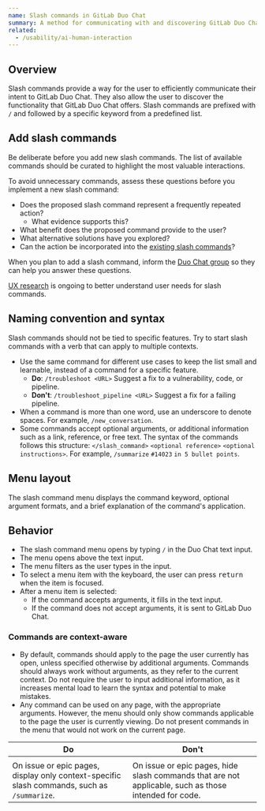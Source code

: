 ```yaml
---
name: Slash commands in GitLab Duo Chat
summary: A method for communicating with and discovering GitLab Duo Chat functionality.
related:
  - /usability/ai-human-interaction
---
```


## Overview

Slash commands provide a way for the user to efficiently communicate their intent to GitLab Duo Chat. They also allow the user to discover the functionality that GitLab Duo Chat offers. Slash commands are prefixed with `/` and followed by a specific keyword from a predefined list.

## Add slash commands

Be deliberate before you add new slash commands. The list of available commands should be curated to highlight the most valuable interactions.

To avoid unnecessary commands, assess these questions before you implement a new slash command:

- Does the proposed slash command represent a frequently repeated action?
  - What evidence supports this?
- What benefit does the proposed command provide to the user?
- What alternative solutions have you explored?
- Can the action be incorporated into the [existing slash commands](https://gitlab.com/groups/gitlab-org/-/epics/13947#slash-commands-available-in-duo-chat)?

When you plan to add a slash command, inform the [Duo Chat group](https://handbook.gitlab.com/handbook/product/categories/#duo-chat-group) so they can help you answer these questions.

[UX research](https://gitlab.com/gitlab-org/ux-research/-/issues/3098) is ongoing to better understand user needs for slash commands.

## Naming convention and syntax

Slash commands should not be tied to specific features. Try to start slash commands with a verb that can apply to multiple contexts.

- Use the same command for different use cases to keep the list small and learnable, instead of a command for a specific feature.
  - **Do**: `/troubleshoot <URL>` Suggest a fix to a vulnerability, code, or pipeline.
  - **Don't**: `/troubleshoot_pipeline <URL>` Suggest a fix for a failing pipeline.
- When a command is more than one word, use an underscore to denote spaces. For example, `/new_conversation`.
- Some commands accept optional arguments, or additional information such as a link, reference, or free text. The syntax of the commands follows this structure: `</slash_command>` `<optional reference>` `<optional instructions>`. For example, `/summarize` `#14023` `in 5 bullet points`.

## Menu layout

<figure-img alt="Example of the slash command menu" label="Example of the slash command menu" src="/img/slash-command-arguments.svg"></figure-img>

The slash command menu displays the command keyword, optional argument formats, and a brief explanation of the command's application.

## Behavior

- The slash command menu opens by typing `/` in the Duo Chat text input.
- The menu opens above the text input.
- The menu filters as the user types in the input.
- To select a menu item with the keyboard, the user can press <kbd>return</kbd> when the item is focused.
- After a menu item is selected:
  - If the command accepts arguments, it fills in the text input.
  - If the command does not accept arguments, it is sent to GitLab Duo Chat.

### Commands are context-aware

- By default, commands should apply to the page the user currently has open, unless specified otherwise by additional arguments. Commands should always work without arguments, as they refer to the current context. Do not require the user to input additional information, as it increases mental load to learn the syntax and potential to make mistakes.
- Any command can be used on any page, with the appropriate arguments. However, the menu should only show commands applicable to the page the user is currently viewing. Do not present commands in the menu that would not work on the current page.

| Do                                                                                                                                                           | Don't                                                                                                                                                                                                                                                             |
| ------------------------------------------------------------------------------------------------------------------------------------------------------------ | ----------------------------------------------------------------------------------------------------------------------------------------------------------------------------------------------------------------------------------------------------------------- |
| <figure-img alt="Menu of slash commands for an issue or epic page, with just the summarize command." src="/img/slash-commands-conditional.svg"></figure-img> | <figure-img alt="Menu with various slash commands that don't belong to the same context. Includes commands to summarize an issue, troubleshoot a pipeline, improve code, or explain a vulnerability." src="/img/slash-commands-not-conditional.svg"></figure-img> |
| On issue or epic pages, display only context-specific slash commands, such as `/summarize`.                                                                  | On issue or epic pages, hide slash commands that are not applicable, such as those intended for code.                                                                                                                                                             |
